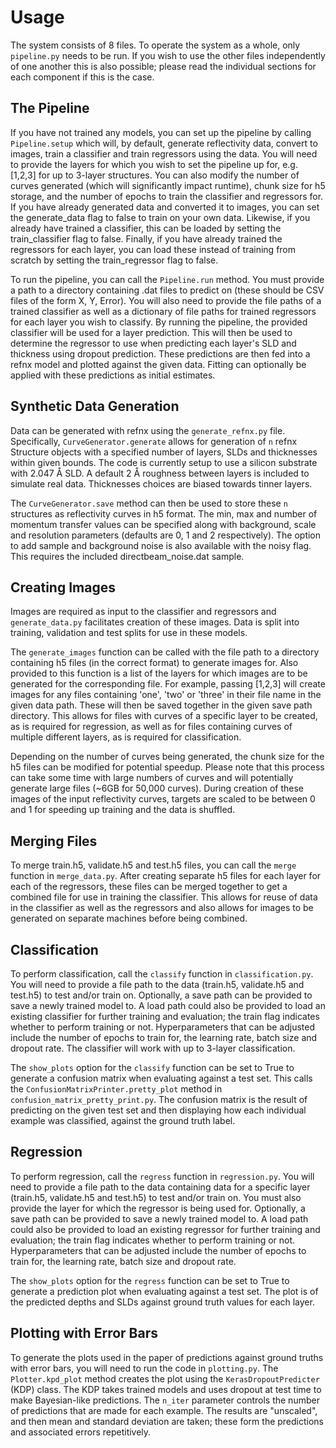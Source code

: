 # Usage
The system consists of 8 files. To operate the system as a whole, only `pipeline.py` needs to be run. If you wish to use the other files independently of one another this is also possible; please read the individual sections for each component if this is the case.

## The Pipeline
If you have not trained any models, you can set up the pipeline by calling `Pipeline.setup` which will, by default, generate reflectivity data, convert to images, train a classifier and train regressors using the data. You will need to provide the layers for which you wish to set the pipeline up for, e.g. [1,2,3] for up to 3-layer structures. You can also modify the number of curves generated (which will significantly impact runtime), chunk size for h5 storage, and the number of epochs to train the classifier and regressors for. If you have already generated data and converted it to images, you can set the generate_data flag to false to train on your own data. Likewise, if you already have trained a classifier, this can be loaded by setting the train_classifier flag to false. Finally, if you have already trained the regressors for each layer, you can load these instead of training from scratch by setting the train_regressor flag to false.

To run the pipeline, you can call the `Pipeline.run` method. You must provide a path to a directory containing .dat files to predict on (these should be CSV files of the form X, Y, Error). You will also need to provide the file paths of a trained classifier as well as a dictionary of file paths for trained regressors for each layer you wish to classify. By running the pipeline, the provided classifier will be used for a layer prediction. This will then be used to determine the regressor to use when predicting each layer's SLD and thickness using dropout prediction. These predictions are then fed into a refnx model and plotted against the given data. Fitting can optionally be applied with these predictions as initial estimates.

## Synthetic Data Generation
Data can be generated with refnx using the `generate_refnx.py` file. Specifically, `CurveGenerator.generate` allows for generation of ``n`` refnx Structure objects with a specified number of layers, SLDs and thicknesses within given bounds. The code is currently setup to use a silicon substrate with 2.047 Å SLD. A default 2 Å roughness between layers is included to simulate real data. Thicknesses choices are biased towards tinner layers. 

The `CurveGenerator.save` method can then be used to store these `n` structures as reflectivity curves in h5 format. The min, max and number of momentum transfer values can be specified along with background, scale and resolution parameters (defaults are 0, 1 and 2 respectively). The option to add sample and background noise is also available with the noisy flag. This requires the included directbeam_noise.dat sample.

## Creating Images
Images are required as input to the classifier and regressors and `generate_data.py` facilitates creation of these images. Data is split into training, validation and test splits for use in these models.

The `generate_images` function can be called with the file path to a directory containing h5 files (in the correct format) to generate images for. Also provided to this function is a list of the layers for which images are to be generated for the corresponding file. For example, passing [1,2,3] will create images for any files containing 'one', 'two' or 'three' in their file name in the given data path. These will then be saved together in the given save path directory. This allows for files with curves of a specific layer to be created, as is required for regression, as well as for files containing curves of multiple different layers, as is required for classification. 

Depending on the number of curves being generated, the chunk size for the h5 files can be modified for potential speedup. Please note that this process can take some time with large numbers of curves and will potentially generate large files (~6GB for 50,000 curves). During creation of these images of the input reflectivity curves, targets are scaled to be between 0 and 1 for speeding up training and the data is shuffled.

## Merging Files
To merge train.h5, validate.h5 and test.h5 files, you can call the `merge` function in `merge_data.py`. After creating separate h5 files for each layer for each of the regressors, these files can be merged together to get a combined file for use in training the classifier. This allows for reuse of data in the classifier as well as the regressors and also allows for images to be generated on separate machines before being combined.

## Classification
To perform classification, call the `classify` function in `classification.py`. You will need to provide a file path to the data (train.h5, validate.h5 and test.h5) to test and/or train on. Optionally, a save path can be provided to save a newly trained model to. A load path could also be provided to load an existing classifier for further training and evaluation; the train flag indicates whether to perform training or not. Hyperparameters that can be adjusted include the number of epochs to train for, the learning rate, batch size and dropout rate. The classifier will work with up to 3-layer classification.

The `show_plots` option for the `classify` function can be set to True to generate a confusion matrix when evaluating against a test set. This calls the `ConfusionMatrixPrinter.pretty_plot` method in `confusion_matrix_pretty_print.py`. The confusion matrix is the result of predicting on the given test set and then displaying how each individual example was classified, against the ground truth label.

## Regression
To perform regression, call the `regress` function in `regression.py`. You will need to provide a file path to the data containing data for a specific layer (train.h5, validate.h5 and test.h5) to test and/or train on. You must also provide the layer for which the regressor is being used for. Optionally, a save path can be provided to save a newly trained model to. A load path could also be provided to load an existing regressor for further training and evaluation; the train flag indicates whether to perform training or not. Hyperparameters that can be adjusted include the number of epochs to train for, the learning rate, batch size and dropout rate. 

The `show_plots` option for the `regress` function can be set to True to generate a prediction plot when evaluating against a test set. The plot is of the predicted depths and SLDs against ground truth values for each layer.

## Plotting with Error Bars
To generate the plots used in the paper of predictions against ground truths with error bars, you will need to run the code in `plotting.py`. The `Plotter.kpd_plot` method creates the plot using the `KerasDropoutPredicter` (KDP) class. The KDP takes trained models and uses dropout at test time to make Bayesian-like predictions. The `n_iter` parameter controls the number of predictions that are made for each example. The results are "unscaled", and then mean and standard deviation are taken; these form the predictions and associated errors repetitively. 

